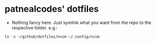 # patnealcodes' dotfiles

- Nothing fancy here. Just symlink what you want from the repo to the respective folder. e.g.:

```
ln -s ~/github/dotfiles/nvim ~/.config/nvim
```

